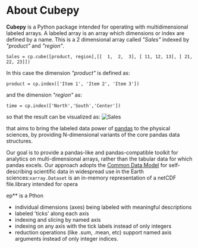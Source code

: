 # About Cubepy

**Cubepy** is a Python package intended for operating with multidimensional labeled arrays. A labeled array is an array which dimensions or index are defined by a name.
This is a 2 dimensional array called *"Sales"* indexed by *"product"* and *"region"*.

`Sales = cp.cube([product, region],[[  1,  2,  3], [ 11, 12, 13], [ 21, 22, 23]])`

In this case the dimension *"product"* is defined as:

    product = cp.index(['Item 1', 'Item 2', 'Item 3'])
and the dimension *"region"* as:

    time = cp.index(['North','South','Center'])

so that the result can be visualized as:
![Sales](https://drive.google.com/open?id=1liAA60Qs972OTNxOFWQohm3muZCr6oVm)

that aims to bring the labeled data power of  [pandas](http://pandas.pydata.org/)  to the physical sciences, by providing N-dimensional variants of the core pandas data structures.

Our goal is to provide a pandas-like and pandas-compatible toolkit for analytics on multi-dimensional arrays, rather than the tabular data for which pandas excels. Our approach adopts the  [Common Data Model](http://www.unidata.ucar.edu/software/thredds/current/netcdf-java/CDM)  for self- describing scientific data in widespread use in the Earth sciences:`xarray.Dataset`  is an in-memory representation of a netCDF file.library intended for opera

ep** is a Pthon 
-   individual dimensions (axes) being labeled with meaningful descriptions
-   labeled 'ticks' along each axis
-   indexing and slicing by named axis
-   indexing on any axis with the tick labels instead of only integers
-   reduction operations (like .sum, .mean, etc) support named axis arguments instead of only integer indices.
<!--stackedit_data:
eyJoaXN0b3J5IjpbMTQ2ODY2MDY3OSw2NzA3NjUyODYsLTE0MD
g2ODM5NjEsMjgxNzY1NDQ2LC03NjUwNjc1NDUsOTI1ODA5NTg3
LDE4ODg4MzY0MTIsLTE2ODg2NTE2ODAsLTY1ODA1MzAwMCwxMz
kyOTMzODg0LDE2MTk1ODk3NSwxNTQ0MDA2NDEsLTEyNjc3MDU5
NjcsLTI0MzgyMDMyOCwxNDIyMTc0NDA2LC0xMzAzNDA0NTE4LD
Q2NjIyNDI2MCw5MDE1MzgwOTYsMjY4MjE0NjM2XX0=
-->